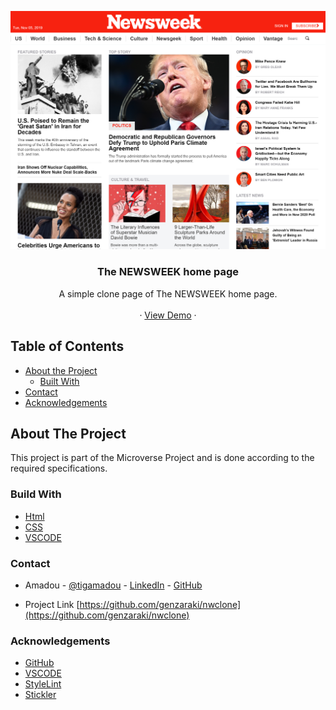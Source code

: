 <!-- PROJECT LOGO -->
![Screenshot Image](images/screen-shot.png)
<br />
<p align="center">
   <h3 align="center">The NEWSWEEK home page</h3>

  <p align="center">
    A simple clone page of The NEWSWEEK home page.
    <br />    
    <br />
    ·
     <a href="https://genzaraki.github.io/nwclone/">View Demo</a>
    ·    
  </p>
</p>

<!-- TABLE OF CONTENTS -->
## Table of Contents

* [About the Project](#about-the-project)
  * [Built With](#built-with)
* [Contact](#contact)
* [Acknowledgements](#acknowledgements)



<!-- ABOUT THE PROJECT -->
## About The Project

  This project is part of the Microverse Project and is done  according to the required specifications.  


### Build With

* [Html]()
* [CSS]()
* [VSCODE]()


### Contact
* Amadou - [@tigamadou](https://twitter.com/tigamadou) - [LinkedIn](https://www.linkedin.com/in/amadou-ibrahim-75769167) - [GitHub](https://github.com/genzaraki)

* Project Link [https://github.com/genzaraki/nwclone](https://github.com/genzaraki/nwclone)

### Acknowledgements

* [GitHub](https://github.com)
* [VSCODE]()
* [StyleLint]()
* [Stickler]()

